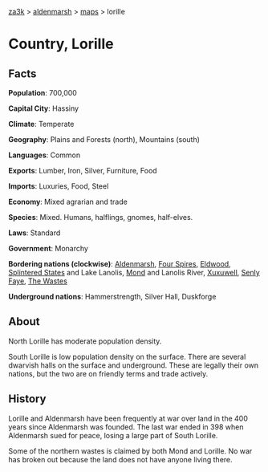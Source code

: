 [za3k](/) > [aldenmarsh](/aldenmarsh/) > [maps](maps) > lorille

# Country, Lorille

## Facts
**Population**: 700,000

**Capital City**: Hassiny

**Climate**: Temperate

**Geography**: Plains and Forests (north), Mountains (south)

**Languages**: Common

**Exports**: Lumber, Iron, Silver, Furniture, Food

**Imports**: Luxuries, Food, Steel

**Economy**: Mixed agrarian and trade

**Species**: Mixed. Humans, halflings, gnomes, half-elves.

**Laws**: Standard

**Government**: Monarchy

**Bordering nations (clockwise)**: [Aldenmarsh](aldenmarsh), [Four Spires](four_spires), [Eldwood](eldwood), [Splintered States](splintered_states) and Lake Lanolis, [Mond](mond) and Lanolis River, [Xuxuwell](xuxuwell), [Senly Faye](senly_faye), [The Wastes](wastes)

**Underground nations**: Hammerstrength, Silver Hall, Duskforge

## About
North Lorille has moderate population density. 

South Lorille is low population density on the surface. There are several dwarvish halls on the surface and underground. These are legally their own nations, but the two are on friendly terms and trade actively.

## History
Lorille and Aldenmarsh have been frequently at war over land in the 400 years since Aldenmarsh was founded. The last war ended in 398 when Aldenmarsh sued for peace, losing a large part of South Lorille.

Some of the northern wastes is claimed by both Mond and Lorille. No war has broken out because the land does not have anyone living there.
